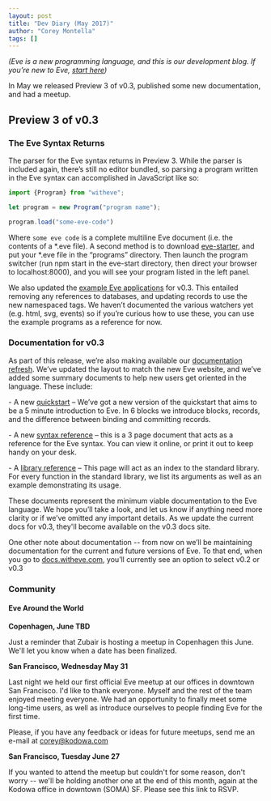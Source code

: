 ```yaml
---
layout: post
title: "Dev Diary (May 2017)"
author: "Corey Montella"
tags: []
---
```


_(Eve is a new programming language, and this is our development blog. If you’re new to Eve, [start here](http://witheve.com))_

In May we released Preview 3 of v0.3, published some new documentation, and had a meetup.

## Preview 3 of v0.3

### The Eve Syntax Returns

The parser for the Eve syntax returns in Preview 3. While the parser is included again, there’s still no editor bundled, so parsing a program written in the Eve syntax can accomplished in JavaScript like so:

```javascript
import {Program} from "witheve";

let program = new Program("program name");

program.load("some-eve-code")
```

Where `some eve code` is a complete multiline Eve document (i.e. the contents of a *.eve file). A second method is to download [eve-starter](https://www.google.com/url?q=https%3A%2F%2Fgithub.com%2Fwitheve%2Feve-starter&sa=D&sntz=1&usg=AFQjCNHEFK6uF3Udjrz51ipbaJv4j6g1BA), and put your *.eve file in the “programs” directory. Then launch the program switcher (run npm start in the eve-start directory, then direct your browser to localhost:8000), and you will see your program listed in the left panel.

We also updated the [example Eve applications](https://github.com/witheve/eve-starter/tree/master/programs) for v0.3. This entailed removing any references to databases, and updating records to use the new namespaced tags. We haven’t documented the various watchers yet (e.g. html, svg, events) so if you’re curious how to use these, you can use the example programs as a reference for now.

### Documentation for v0.3


As part of this release, we’re also making available our [documentation refresh](http://docs.witheve.com/v0.3/). We’ve updated the layout to match the new Eve website, and we’ve added some summary documents to help new users get oriented in the language. These include:

- A new [quickstart](http://docs.witheve.com/v0.3/tutorials/quickstart.eve/) – We’ve got a new version of the quickstart that aims to be a 5 minute introduction to Eve. In 6 blocks we introduce blocks, records, and the difference between binding and committing records.

- A new [syntax reference](http://docs.witheve.com/v0.3/syntaxreference/) – this is a 3 page document that acts as a reference for the Eve syntax. You can view it online, or print it out to keep handy on your desk.

- A [library reference](http://docs.witheve.com/v0.3/handbook/libraries/) – This page will act as an index to the standard library. For every function in the standard library, we list its arguments as well as an example demonstrating its usage.

These documents represent the minimum viable documentation to the Eve language. We hope you’ll take a look, and let us know if anything need more clarity or if we’ve omitted any important details. As we update the current docs for v0.3, they'll become available on the v0.3 docs site.

One other note about documentation -- from now on we’ll be maintaining documentation for the current and future versions of Eve. To that end, when you go to [docs.witheve.com](http://docs.witheve.com), you’ll currently see an option to select v0.2 or v0.3

### Community

#### Eve Around the World

**Copenhagen, June TBD**

Just a reminder that Zubair is hosting a meetup in Copenhagen this June. We'll let you know when a date has been finalized.

**San Francisco, Wednesday May 31**

Last night we held our first official Eve meetup at our offices in downtown San Francisco. I'd like to thank everyone. Myself and the rest of the team enjoyed meeting everyone. We had an opportunity to finally meet some long-time users, as well as introduce ourselves to people finding Eve for the first time.

Please, if you have any feedback or ideas for future meetups, send me an e-mail at [corey@kodowa.com](mailto:corey@kodowa.com)

**San Francisco, Tuesday June 27**

If you wanted to attend the meetup but couldn't for some reason, don't worry -- we'll be holding another one at the end of this month, again at the Kodowa office in downtown (SOMA) SF. Please see this link to RSVP.
